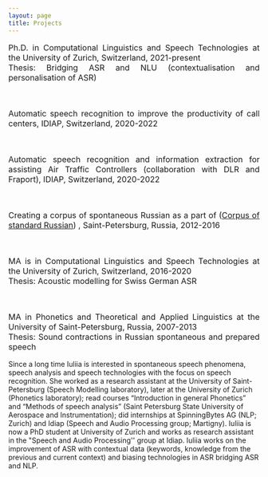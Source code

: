 ```yaml
---
layout: page
title: Projects
---
```



<font size="3.5">
<p align="justify">
<i class="fas fa-university"></i> Ph.D. in Computational Linguistics and Speech Technologies at the University of Zurich, Switzerland, 2021-present
<br />
<i class="fas fa-book-open"></i> Thesis: Bridging ASR and NLU (contextualisation and personalisation of ASR)
</p>
   
<br />

<p align="justify">
<i class="fas fa-university"></i> Automatic speech recognition to improve the productivity of call centers, IDIAP, Switzerland, 2020-2022
<br />
</p>

<!-- <a class="btn btn-outline-success"><i class="fas fa-book-open" aria-hidden="true"></i>&nbsp;{{- tag -}}&nbsp; ThesisR</a> -->
   
<br />

<p align="justify">
<i class="fas fa-university"></i> Automatic speech recognition and information extraction for assisting Air Traffic Controllers (collaboration with DLR and Fraport), IDIAP, Switzerland, 2020-2022
<br />
</p>

<br />

<p align="justify">
<i class="fas fa-university"></i> Creating a corpus of spontaneous Russian as a part of (<a href="https://narusco.ru/">Corpus of standard Russian</a>) , Saint-Petersburg, Russia, 2012-2016
<br />   
</p>

<br />

<p align="justify">
<i class="fas fa-university"></i> MA is in Computational Linguistics and Speech Technologies at the University of Zurich, Switzerland, 2016-2020
<br />   
<i class="fas fa-book-open"></i> Thesis: Acoustic modelling for Swiss German ASR
</p>

<br />

<p align="justify">
<i class="fas fa-university"></i>  MA in Phonetics and Theoretical and Applied Linguistics at the University of Saint-Petersburg, Russia, 2007-2013
<br />
<i class="fas fa-book-open"></i> Thesis: Sound contractions in Russian spontaneous and prepared speech
</p>

</font>

Since a long time Iuliia is interested in spontaneous speech phenomena, speech analysis and speech technologies with the focus on speech recognition. She worked as a research assistant at the University of Saint-Petersburg (Speech Modelling laboratory), later at the University of Zurich (Phonetics laboratory); read courses “Introduction in general Phonetics” and “Methods of speech analysis” (Saint Petersburg State University of Aerospace and Instrumentation); did internships at SpinningBytes AG (NLP; Zurich) and Idiap (Speech and Audio Processing group; Martigny).
Iuliia is now a PhD student at University of Zurich and works as research assistant in the "Speech and Audio Processing'' group at Idiap. Iuliia works on the improvement of ASR with contextual data (keywords, knowledge from the previous and current context) and biasing technologies in ASR bridging ASR and NLP.
